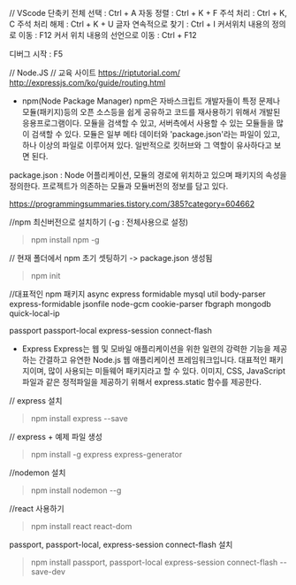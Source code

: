 // VScode 단축키
전체 선택 : Ctrl + A
자동 정렬 : Ctrl + K + F
주석 처리 : Ctrl + K, C 
주석 처리 해제 : Ctrl + K + U 
글자 연속적으로 찾기 : Ctrl + I
커서위치 내용의 정의로 이동 : F12 
커서 위치 내용의 선언으로 이동 : Ctrl + F12

디버그 시작 : F5 


// Node.JS 
// 교육 사이트
https://riptutorial.com/
http://expressjs.com/ko/guide/routing.html

- npm(Node Package Manager)
npm은 자바스크립트 개발자들이 특정 문제나 모듈(패키지)등의 오픈 소스등을 쉽게 
공유하고 코드를 재사용하기 위해서 개발된 응용프로그램이다. 모듈을 검색할 수 있고, 
서버측에서 사용할 수 있는 모듈들을 많이 검색할 수 있다. 모듈은 일부 메타 데이터와 
'package.json'라는 파일이 있고, 하나 이상의 파일로 이루어져 있다.
일반적으로 킷허브와 그 역할이 유사하다고 보면 된다. 

package.json : Node 어플리케이션, 모듈의 경로에 위치하고 있으며 패키지의 속성을 정의한다.
프로젝트가 의존하는 모듈과 모듈버전의 정보를 담고 있다. 

https://programmingsummaries.tistory.com/385?category=604662

//npm 최신버전으로 설치하기 (-g : 전체사용으로 설정)
>npm install npm -g

// 현재 폴더에서 npm 초기 셋팅하기 -> package.json 생성됨
>npm init


//대표적인 npm 패키지
async
express
formidable
mysql
util
body-parser
express-formidable
jsonfile
node-gcm
cookie-parser
fbgraph
mongodb
quick-local-ip

passport
passport-local
express-session
connect-flash


- Express
Express는 웹 및 모바일 애플리케이션을 위한 일련의 강력한 기능을 제공하는 간결하고 유연한 Node.js 웹 애플리케이션 프레임워크입니다. 대표적인 패키지이며, 많이 사용되는 미들웨어 패키지라고 할 수 있다. 이미지, CSS, JavaScript 파일과 같은 정적파일을 제공하기 위해서 express.static 함수를 제공한다. 

// express 설치
>npm install express --save

// express + 예제 파일 생성
>npm install -g express express-generator

//nodemon 설치
>npm install nodemon --g

//react 사용하기
>npm install react react-dom

passport, passport-local, express-session connect-flash 설치
>npm install passport, passport-local express-session connect-flash --save-dev